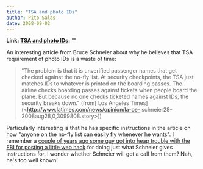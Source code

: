 ```yaml
---
title: "TSA and photo IDs"
author: Pito Salas
date: 2008-09-02
---
```


**Link: [TSA and photo IDs](None):** ""

An interesting article from Bruce Schneier about why he believes that TSA
requirement of photo IDs is a waste of time:

> "The problem is that it is unverified passenger names that get checked
> against the no-fly list. At security checkpoints, the TSA just matches IDs
> to whatever is printed on the boarding passes. The airline checks boarding
> passes against tickets when people board the plane. But because no one
> checks ticketed names against IDs, the security breaks down." (from[ Los
> Angeles Times](<http://www.latimes.com/news/opinion/la-oe-
> schneier28-2008aug28,0,3099808.story>))

Particularly interesting is that he has specific instructions in the article
on how "anyone on the no-fly list can easily fly whenever he wants". I
remember a [couple of years ago some guy got into heap trouble with the FBI
for posting a little web hack](</2006/10/27/tsa-has-no-clothes/>) for doing
just what Schneier gives instructions for. I wonder whether Schneier will get
a call from them? Nah, he's too well known!


